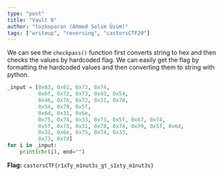 ```yaml
---
type: "post"
title: "Vault 0"
author: "tozkoparan (Ahmed Selim Üzüm)"
tags: ["writeup", "reversing", "castorsCTF20"]
---
```


We can see the `checkpass()` function first converts string to hex and then checks
the values by hardcoded flag. We can easily get the flag by formatting the hardcoded
values and then converting them to string with python.

```python
_input = [0x63, 0x61, 0x73, 0x74,
          0x6f, 0x72, 0x73, 0x43, 0x54,
          0x46, 0x7b, 0x72, 0x31, 0x78,
          0x54, 0x79, 0x5f,
          0x6d, 0x31, 0x6e,
          0x75, 0x74, 0x33, 0x73, 0x5f, 0x67, 0x74,
          0x5f, 0x73, 0x31, 0x78, 0x74, 0x79, 0x5f, 0x6d,
          0x31, 0x6e, 0x75, 0x74, 0x33,
          0x73, 0x7d]
for i in _input:
    print(chr(i), end="")
```

**Flag:** `castorsCTF{r1xTy_m1nut3s_gt_s1xty_m1nut3s}`
